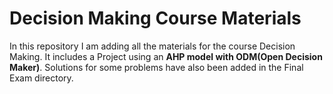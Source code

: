 # Decision Making Course Materials  
In this repository I am adding all the materials for the course Decision Making. 
It includes a Project using an **AHP model with ODM(Open Decision Maker)**. Solutions for some problems have also been added in the Final Exam directory. 
